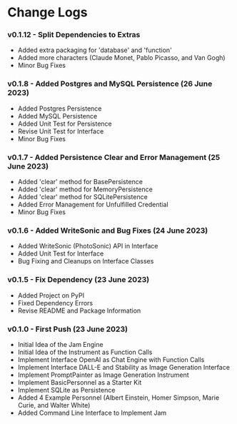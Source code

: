 # Change Logs

### v0.1.12 - Split Dependencies to Extras
- Added extra packaging for 'database' and 'function'
- Added more characters (Claude Monet, Pablo Picasso, and Van Gogh)
- Minor Bug Fixes

### v0.1.8 - Added Postgres and MySQL Persistence (26 June 2023)
- Added Postgres Persistence
- Added MySQL Persistence
- Added Unit Test for Persistence
- Revise Unit Test for Interface
- Minor Bug Fixes

### v0.1.7 - Added Persistence Clear and Error Management (25 June 2023)
- Added 'clear' method for BasePersistence
- Added 'clear' method for MemoryPersistence
- Added 'clear' method for SQLitePersistence
- Added Error Management for Unfulfilled Credential
- Minor Bug Fixes

### v0.1.6 - Added WriteSonic and Bug Fixes (24 June 2023)
- Added WriteSonic (PhotoSonic) API in Interface
- Added Unit Test for Interface
- Bug Fixing and Cleanups on Interface Classes

### v0.1.5 - Fix Dependency (23 June 2023)
- Added Project on PyPI
- Fixed Dependency Errors
- Revise README and Package Information

### v0.1.0 - First Push (23 June 2023)

- Initial Idea of the Jam Engine
- Initial Idea of the Instrument as Function Calls
- Implement Interface OpenAI as Chat Engine with Function Calls
- Implement Interface DALL-E and Stability as Image Generation Interface
- Implement PromptPainter as Image Generation Instrument
- Implement BasicPersonnel as a Starter Kit
- Implement SQLite as Persistence
- Added 4 Example Personnel (Albert Einstein, Homer Simpson, Marie Curie, and Walter White)
- Added Command Line Interface to Implement Jam